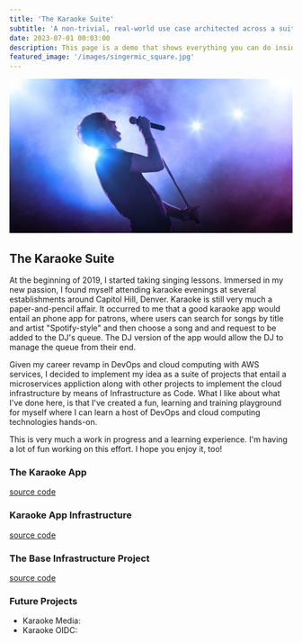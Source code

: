 ```yaml
---
title: 'The Karaoke Suite'
subtitle: 'A non-trivial, real-world use case architected across a suite of projects.'
date: 2023-07-01 00:03:00
description: This page is a demo that shows everything you can do inside portfolio and blog posts.
featured_image: '/images/singermic_square.jpg'
---
```


![](/images/singermic_landscape.jpg)


## The Karaoke Suite
At the beginning of 2019, I started taking singing lessons. Immersed in my new passion, I found myself attending karaoke evenings at several establishments around Capitol Hill, Denver. Karaoke is still very much a paper-and-pencil affair. It occurred to me that a good karaoke app would entail an phone app for patrons, where users can search for songs by title and artist "Spotify-style" and then choose a song and and request to be added to the DJ's queue. The DJ version of the app would allow the DJ to manage the queue from their end. 

Given my career revamp in DevOps and cloud computing with AWS services, I decided to implement my idea as a suite of projects that entail a microservices appliction along with other projects to implement the cloud infrastructure by means of Infrastructure as Code. What I like about what I've done here, is that I've created a fun, learning and training playground for myself where I can learn a host of DevOps and cloud computing technologies hands-on.

This is very much a work in progress and a learning experience. I'm having a lot of fun working on this effort. I hope you enjoy it, too!

### The Karaoke App
[source code](https://github.com/lukewyman/karaoke-app)

### Karaoke App Infrastructure
[source code](https://github.com/lukewyman/karaoke-with-infra-and-pipeline)

### The Base Infrastructure Project
[source code](https://github.com/lukewyman/karaoke-base-infrastructure)

### Future Projects
- Karaoke Media:
- Karaoke OIDC: 

